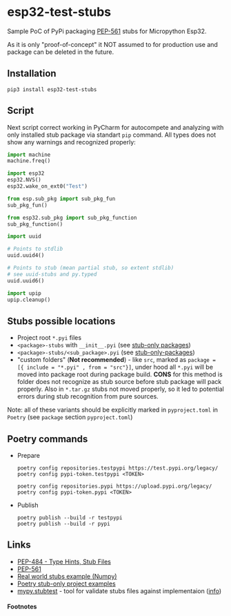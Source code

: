 esp32-test-stubs
================

Sample PoC of PyPi packaging [PEP-561][1] stubs for Micropython Esp32. 

As it is only "proof-of-concept" it NOT assumed to for production use and package can be deleted in the future. 

## Installation

```shell 
pip3 install esp32-test-stubs
```

## Script

Next script correct working in PyCharm for autocompete and analyzing with only installed stub package via standart `pip` command. All types does not show any warnings and recognized properly:

```python
import machine
machine.freq()

import esp32
esp32.NVS()
esp32.wake_on_ext0("Test")

from esp.sub_pkg import sub_pkg_fun
sub_pkg_fun()

from esp32.sub_pkg import sub_pkg_function
sub_pkg_function()

import uuid

# Points to stdlib
uuid.uuid4()

# Points to stub (mean partial stub, so extent stdlib)
# see uuid-stubs and py.typed
uuid.uuid6()

import upip
upip.cleanup()
```

## Stubs possible locations

- Project root `*.pyi` files
- `<package>-stubs` with `__init__.pyi` (see [stub-only packages][2])
- `<package>-stubs/<sub_package>.pyi` (see [stub-only-packages][2])
- "custom folders" (**Not recommended**) - like `src`, marked as `package = [{ include = "*.pyi" , from = "src"}]`, under hood all `*.pyi`
  will be moved into package root during package build. **CONS** for this method is folder does not recognize as stub source before stub package  will pack properly.  Also in `*.tar.gz` stubs not moved properly, so it led to potential errors during stub recognition from pure sources.

Note: all of these variants should be explicitly marked in `pyproject.toml` in `Poetry` (see `package` section `pyproject.toml`)

## Poetry commands

- Prepare
  ```shell 
  poetry config repositories.testpypi https://test.pypi.org/legacy/
  poetry config pypi-token.testpypi <TOKEN>

  poetry config repositories.pypi https://upload.pypi.org/legacy/
  poetry config pypi-token.pypi <TOKEN>
  ```

- Publish
  ```shell 
  poetry publish --build -r testpypi
  poetry publish --build -r pypi
  ```

## Links
- [PEP-484 - Type Hints, Stub Files ](https://peps.python.org/pep-0484/#stub-files)
- [PEP-561](https://www.python.org/dev/peps/pep-0561)
- [Real world stubs example (Numpy)](https://github.com/numpy/numpy-stubs)
- [Poetry stub-only project examples](https://github.com/python-poetry/poetry/tree/master/tests/masonry/builders/fixtures/pep_561_stub_only)
- [mypy.stubtest](https://mypy.readthedocs.io/en/latest/stubtest.html) - tool for validate stubs files against implementaion ([info](https://stackoverflow.com/questions/51716200/how-do-you-check-if-a-typeshed-stub-pyi-file-matches-the-implementation)) 

#### Footnotes
[1]: https://www.python.org/dev/peps/pep-0561
[2]: https://peps.python.org/pep-0561/#stub-only-packages
